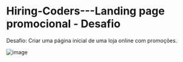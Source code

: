 # Hiring-Coders---Landing page promocional - Desafio 

Desafio: Criar uma página inicial de uma loja online com promoções.

![image](https://user-images.githubusercontent.com/85190975/158180546-3c7bf177-38f6-4bb5-941a-edefc2983f26.png)
